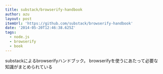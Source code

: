 ```yaml
---
title: substack/browserify-handbook
author: azu
layout: post
itemUrl: 'https://github.com/substack/browserify-handbook'
date: '2014-05-20T12:46:38.625Z'
tags:
  - node.js
  - browserify
  - book
---
```

substackによるbrowserifyハンドブック。
browserifyを使うにあたって必要な知識がまとめられている
